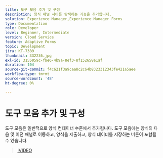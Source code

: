 ```yaml
---
title: 도구 모음 추가 및 구성
description: 양식 패널 사이를 탐색하는 기능을 추가합니다.
solution: Experience Manager,Experience Manager Forms
type: Documentation
role: Developer
level: Beginner, Intermediate
version: Cloud Service
feature: Adaptive Forms
topic: Development
jira: KT-7389
thumbnail: 332236.jpg
exl-id: 3155059c-fbe6-4b9a-8ef3-8f152658e1af
duration: 104
source-git-commit: f4c621f3a9caa8c2c64b8323312343fe421a5aee
workflow-type: tm+mt
source-wordcount: '48'
ht-degree: 0%

---
```


# 도구 모음 추가 및 구성

도구 모음은 일반적으로 양식 컨테이너 수준에서 추가됩니다. 도구 모음에는 양식의 다음 및 이전 패널로 이동하고, 양식을 제출하고, 양식 데이터를 저장하는 버튼이 포함될 수 있습니다.

>[!VIDEO](https://video.tv.adobe.com/v/332236?quality=12&learn=on)
